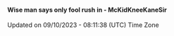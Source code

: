 #### Wise man says only fool rush in - McKidKneeKaneSir
Updated on 09/10/2023 - 08:11:38 (UTC) Time Zone

